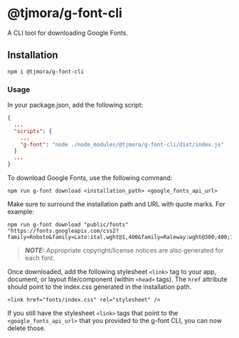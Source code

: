 # @tjmora/g-font-cli

A CLI tool for downloading Google Fonts.

## Installation

```
npm i @tjmora/g-font-cli
```

### Usage

In your package.json, add the following script:

```json
{
  ...
  "scripts": {
    ...
    "g-font": "node ./node_modules/@tjmora/g-font-cli/dist/index.js"
  }
  ...
}
```

To download Google Fonts, use the following command:

```
npm run g-font download <installation_path> <google_fonts_api_url>
```

Make sure to surround the installation path and URL with quote marks. For example:

```
npm run g-font download "public/fonts" "https://fonts.googleapis.com/css2?family=Roboto&family=Lato:ital,wght@1,400&family=Raleway:wght@300;400;700&display=swap"
```

> **_NOTE:_** Appropriate copyright/license notices are also generated for each font.

Once downloaded, add the following stylesheet `<link>` tag to your app, document, or 
layout file/component (within `<head>` tags). The `href` attribute should point to the 
index.css generated in the installation path.

```
<link href="fonts/index.css" rel="stylesheet" />
```

If you still have the stylesheet `<link>` tags that point to the `<google_fonts_api_url>` 
that you provided to the g-font CLI, you can now delete those.
